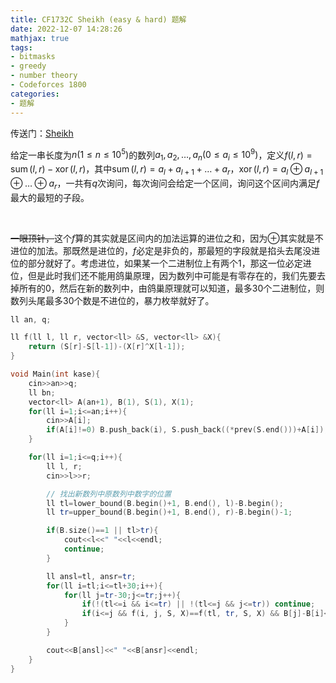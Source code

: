 ```yaml
---
title: CF1732C Sheikh (easy & hard) 题解
date: 2022-12-07 14:28:26
mathjax: true
tags:
- bitmasks
- greedy
- number theory
- Codeforces 1800
categories:
- 题解
---
```


传送门：[Sheikh](https://codeforces.com/problemset/problem/1732/C2)

给定一串长度为$n(1 \leq n \leq 10^5)$的数列$a_1, a_2, \ldots, a_n\left(0 \leq a_i \leq 10^9\right)$，定义$f(l, r)=\operatorname{sum}(l, r)-\operatorname{xor}(l, r)$，其中$\operatorname{sum}(l, r)=a_l+a_{l+1}+\ldots+a_r$，$\operatorname{xor}(l, r)=a_l \oplus a_{l+1} \oplus \ldots \oplus a_r$，一共有$q$次询问，每次询问会给定一个区间，询问这个区间内满足$f$最大的最短的子段。

<!-- more -->

<br/>

~~一眼顶针，~~这个$f$算的其实就是区间内的加法运算的进位之和，因为$\oplus$其实就是不进位的加法。那既然是进位的，$f$必定是非负的，那最短的字段就是掐头去尾没进位的部分就好了。考虑进位，如果某一个二进制位上有两个$1$，那这一位必定进位，但是此时我们还不能用鸽巢原理，因为数列中可能是有零存在的，我们先要去掉所有的$0$，然后在新的数列中，由鸽巢原理就可以知道，最多$30$个二进制位，则数列头尾最多$30$个数是不进位的，暴力枚举就好了。


``` cpp
ll an, q;

ll f(ll l, ll r, vector<ll> &S, vector<ll> &X){
	return (S[r]-S[l-1])-(X[r]^X[l-1]);
}

void Main(int kase){
	cin>>an>>q;
	ll bn;
	vector<ll> A(an+1), B(1), S(1), X(1);
	for(ll i=1;i<=an;i++){
		cin>>A[i];
		if(A[i]!=0) B.push_back(i), S.push_back((*prev(S.end()))+A[i]), X.push_back((*prev(X.end()))^A[i]);
	}

	for(ll i=1;i<=q;i++){
		ll l, r;
		cin>>l>>r;

        // 找出新数列中原数列中数字的位置
		ll tl=lower_bound(B.begin()+1, B.end(), l)-B.begin();
		ll tr=upper_bound(B.begin()+1, B.end(), r)-B.begin()-1;

		if(B.size()==1 || tl>tr){
			cout<<l<<" "<<l<<endl;
			continue;
		}

		ll ansl=tl, ansr=tr;
		for(ll i=tl;i<=tl+30;i++){
			for(ll j=tr-30;j<=tr;j++){
				if(!(tl<=i && i<=tr) || !(tl<=j && j<=tr)) continue;
				if(i<=j && f(i, j, S, X)==f(tl, tr, S, X) && B[j]-B[i]<B[ansr]-B[ansl]) ansl=i, ansr=j;
			}
		}

		cout<<B[ansl]<<" "<<B[ansr]<<endl;
	}
}
```